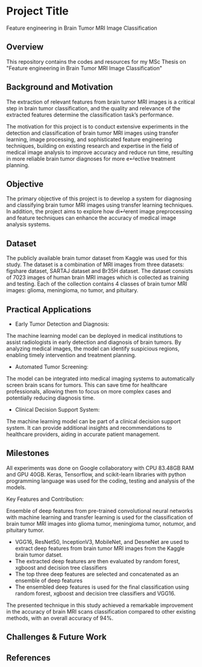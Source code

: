 # Project Title

Feature engineering in Brain Tumor MRI Image Classification

## Overview

This repository contains the codes and resources for my MSc Thesis on "Feature engineering in Brain Tumor MRI Image Classification"

## Background and Motivation

The extraction of relevant features from brain tumor MRI images is a critical step in brain tumor classification, and the quality and relevance of the extracted features determine the classification task’s performance.

The motivation for this project is to conduct extensive experiments in the detection and classification of brain tumor MRI images using transfer learning, image processing, and sophisticated feature engineering techniques, building on existing research and expertise in the field of medical image analysis to improve accuracy and reduce run time, resulting in more reliable brain tumor diagnoses for more e↵ective treatment planning.

## Objective

The primary objective of this project is to develop a system for diagnosing and classifying brain tumor MRI images using transfer learning techniques. In addition, the project aims to explore how di↵erent image preprocessing and feature techniques can enhance the accuracy of medical image analysis systems.

## Dataset

The publicly available brain tumor dataset from Kaggle was used for this study. 
The dataset is a combination of MRI images from three datasets: figshare dataset, SARTAJ dataset and Br35H dataset. The dataset consists of 7023 images of human brain MRI images which is collected as training and testing. Each of the collection contains 4 classes of brain tumor MRI images: glioma, meningioma, no tumor, and pituitary.

## Practical Applications

-  Early Tumor Detection and Diagnosis:

The machine learning model can be deployed in medical institutions to assist radiologists in early detection and diagnosis of brain tumors. By analyzing medical images, the model can identify suspicious regions, enabling timely intervention and treatment planning.

-  Automated Tumor Screening:
  
The model can be integrated into medical imaging systems to automatically screen brain scans for tumors. This can save time for healthcare professionals, allowing them to focus on more complex cases and potentially reducing diagnosis time.

-  Clinical Decision Support System:
  
The machine learning model can be part of a clinical decision support system. It can provide additional insights and recommendations to healthcare providers, aiding in accurate patient management.


## Milestones

All experiments was done on Google collaboratory with CPU 83.48GB RAM and GPU 40GB. Keras, Tensorflow, and scikit-learn libraries with python programming language was used for the coding, testing and analysis of the models.

Key Features and Contribution:

Ensemble of deep features from pre-trained convolutional neural networks with machine learning and transfer learning is used for the classification of brain tumor MRI images into glioma tumor, meningioma tumor, notumor, and pituitary tumor. 

- VGG16, ResNet50, InceptionV3, MobileNet, and DesneNet are used to extract deep features from brain tumor MRI images from the Kaggle brain tumor datset. 
- The extracted deep features are then evaluated by random forest, xgboost and decision tree classifiers 
- The top three deep features are selected and concatenated as an ensemble of deep features 
- The ensembled deep features is used for the final classification using random forest, xgboost and decision tree classifiers and VGG16.

The presented technique in this study achieved a remarkable improvement in the accuracy of brain MRI scans classification compared to other existing methods, with an overall accuracy of 94%.

## Challenges & Future Work



## References
